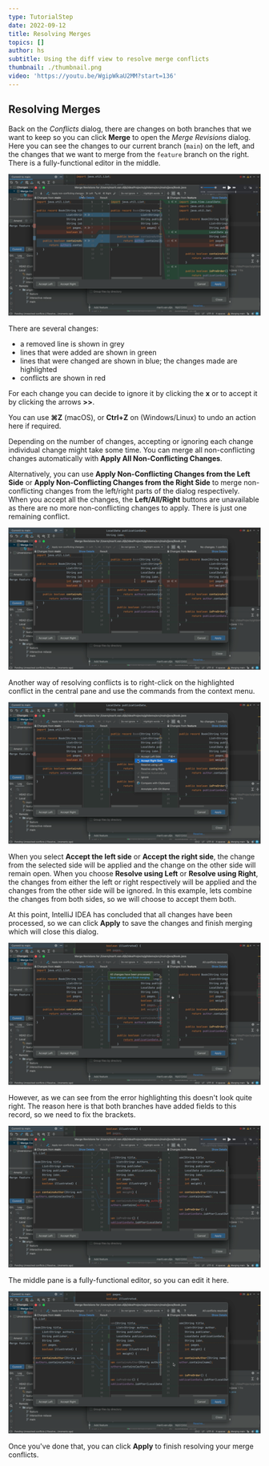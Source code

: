 ```yaml
---
type: TutorialStep
date: 2022-09-12
title: Resolving Merges
topics: []
author: hs
subtitle: Using the diff view to resolve merge conflicts
thumbnail: ./thumbnail.png
video: 'https://youtu.be/WgipWkaU2MM?start=136'
---
```


## Resolving Merges

Back on the _Conflicts_ dialog, there are changes on both branches that we want to keep so you can click **Merge** to open the _Merge Revisions_ dialog. Here you can see the changes to our current branch (`main`) on the left, and the changes that we want to merge from the `feature` branch on the right. There is a fully-functional editor in the middle.

![Merge non-conflicting changes](merge-non-conflicting-changes.png)

There are several changes:

- a removed line is shown in grey
- lines that were added are shown in green
- lines that were changed are shown in blue; the changes made are highlighted
- conflicts are shown in red

For each change you can decide to ignore it by clicking the **x** or to accept it by clicking the arrows **>>**.

You can use **⌘Z** (macOS), or **Ctrl+Z** on (Windows/Linux) to undo an action here if required.

Depending on the number of changes, accepting or ignoring each change individual change might take some time. You can merge all non-conflicting changes automatically with **Apply All Non-Conflicting Changes**.

Alternatively, you can use **Apply Non-Conflicting Changes from the Left Side** or **Apply Non-Conflicting Changes from the Right Side** to merge non-conflicting changes from the left/right parts of the dialog respectively. When you accept all the changes, the **Left/All/Right** buttons are unavailable as there are no more non-conflicting changes to apply. There is just one remaining conflict.

![Final conflict](final-conflict.png)

Another way of resolving conflicts is to right-click on the highlighted conflict in the central pane and use the commands from the context menu.

![Merge conflict context menu](right-click-context-menu.png)

When you select **Accept the left side** or **Accept the right side**, the change from the selected side will be applied and the change on the other side will remain open. When you choose **Resolve using Left** or **Resolve using Right**, the changes from either the left or right respectively will be applied and the changes from the other side will be ignored. In this example, lets combine the changes from both sides, so we will choose to accept them both.

At this point, IntelliJ IDEA has concluded that all changes have been processed, so we can click **Apply** to save the changes and finish merging which will close this dialog.

![Save changes and finish merging](save-changes-finish-merging.png)

However, as we can see from the error highlighting this doesn't look quite right. The reason here is that both branches have added fields to this record, so we need to fix the brackets.

![Errors in the middle pane](errors-middle-pane.png)

The middle pane is a fully-functional editor, so you can edit it here.

![Fixed the errors in the middle pane](errors-middle-pane-fixed.png)

Once you've done that, you can click **Apply** to finish resolving your merge conflicts.
